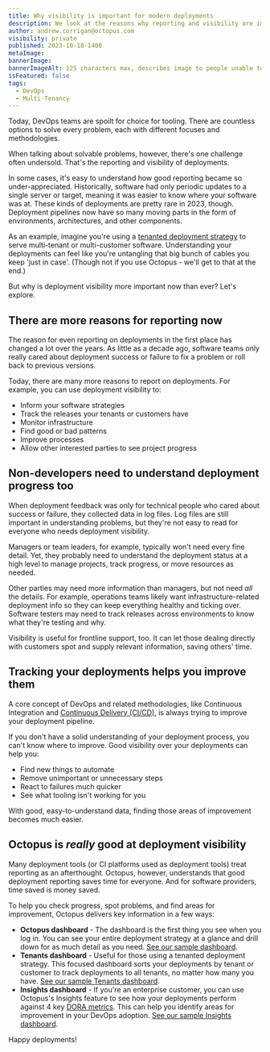 ```yaml
---
title: Why visibility is important for modern deployments
description: We look at the reasons why reporting and visibility are important for modern deployments 
author: andrew.corrigan@octopus.com
visibility: private
published: 2023-10-18-1400
metaImage: 
bannerImage: 
bannerImageAlt: 125 characters max, describes image to people unable to see it.
isFeatured: false
tags: 
  - DevOps
  - Multi-Tenancy
---
```


Today, DevOps teams are spoilt for choice for tooling. There are countless options to solve every problem, each with different focuses and methodologies.

When talking about solvable problems, however, there's one challenge often undersold. That's the reporting and visibility of deployments.

In some cases, it's easy to understand how good reporting became so under-appreciated. Historically, software had only periodic updates to a single server or target, meaning it was easier to know where your software was at. These kinds of deployments are pretty rare in 2023, though. Deployment pipelines now have so many moving parts in the form of environments, architectures, and other components.

As an example, imagine you're using a [tenanted deployment strategy](https://octopus.com/use-case/tenanted-deployments) to serve multi-tenant or multi-customer software. Understanding your deployments can feel like you're untangling that big bunch of cables you keep 'just in case'. (Though not if you use Octopus - we'll get to that at the end.)

But why is deployment visibility more important now than ever? Let's explore. 

## There are more reasons for reporting now

The reason for even reporting on deployments in the first place has changed a lot over the years. As little as a decade ago, software teams only really cared about deployment success or failure to fix a problem or roll back to previous versions.

Today, there are many more reasons to report on deployments. For example, you can use deployment visibility to:

- Inform your software strategies
- Track the releases your tenants or customers have
- Monitor infrastructure
- Find good or bad patterns
- Improve processes
- Allow other interested parties to see project progress

## Non-developers need to understand deployment progress too

When deployment feedback was only for technical people who cared about success or failure, they collected data in log files. Log files are still important in understanding problems, but they're not easy to read for everyone who needs deployment visibility.

Managers or team leaders, for example, typically won't need every fine detail. Yet, they probably need to understand the deployment status at a high level to manage projects, track progress, or move resources as needed.

Other parties may need more information than managers, but not need *all* the details. For example, operations teams likely want infrastructure-related deployment info so they can keep everything healthy and ticking over. Software testers may need to track releases across environments to know what they're testing and why.

Visibility is useful for frontline support, too. It can let those dealing directly with customers spot and supply relevant information, saving others' time.

## Tracking your deployments helps you improve them

A core concept of DevOps and related methodologies, like Continuous Integration and [Continuous Delivery (CI/CD)](https://octopus.com/devops/continuous-delivery/), is always trying to improve your deployment pipeline.

If you don't have a solid understanding of your deployment process, you can't know where to improve. Good visibility over your deployments can help you:

- Find new things to automate
- Remove unimportant or unnecessary steps
- React to failures much quicker
- See what tooling isn't working for you

With good, easy-to-understand data, finding those areas of improvement becomes much easier.

## Octopus is *really* good at deployment visibility

Many deployment tools (or CI platforms used as deployment tools) treat reporting as an afterthought. Octopus, however, understands that good deployment reporting saves time for everyone. And for software providers, time saved is money saved.

To help you check progress, spot problems, and find areas for improvement, Octopus delivers key information in a few ways:

- **Octopus dashboard** - The dashboard is the first thing you see when you log in. You can see your entire deployment strategy at a glance and drill down for as much detail as you need. [See our sample dashboard](https://samples.octopus.app/app#/Spaces-682).
- **Tenants dashboard** - Useful for those using a tenanted deployment strategy. This focused dashboard sorts your deployments by tenant or customer to track deployments to all tenants, no matter how many you have. [See our sample Tenants dashboard](https://samples.octopus.app/app#/Spaces-682/tenants).
- **Insights dashboard** - If you're an enterprise customer, you can use Octopus's Insights feature to see how your deployments perform against 4 key [DORA metrics](https://octopus.com/devops/metrics/dora-metrics/). This can help you identify areas for improvement in your DevOps adoption. [See our sample Insights dashboard](https://samples.octopus.app/app#/Spaces-682/insights/reports/InsightsReports-1/overview).

Happy deployments!